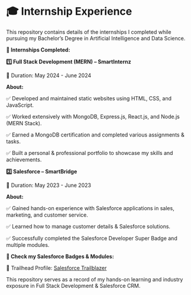 # 🎓 Internship Experience

This repository contains details of the internships I completed while pursuing my Bachelor’s Degree in Artificial Intelligence and Data Science.

**🚀 Internships Completed:**

**1️⃣ Full Stack Development (MERN) – SmartInternz**

📅 Duration: May 2024 - June 2024

**About:**

✅ Developed and maintained static websites using HTML, CSS, and JavaScript.

✅ Worked extensively with MongoDB, Express.js, React.js, and Node.js (MERN Stack).

✅ Earned a MongoDB certification and completed various assignments & tasks.

✅ Built a personal & professional portfolio to showcase my skills and achievements.

**2️⃣ Salesforce – SmartBridge**

📅 Duration: May 2023 - June 2023

**About:**

✅ Gained hands-on experience with Salesforce applications in sales, marketing, and customer service.

✅ Learned how to manage customer details & Salesforce solutions.

✅ Successfully completed the Salesforce Developer Super Badge and multiple modules.

**📜 Check my Salesforce Badges & Modules:**

🔗 Trailhead Profile: [Salesforce Trailblazer](https://www.salesforce.com/trailblazer/mmazid2)

This repository serves as a record of my hands-on learning and industry exposure in Full Stack Development & Salesforce CRM.


